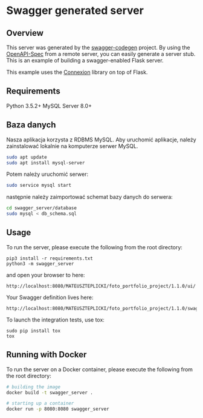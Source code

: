 # Swagger generated server

## Overview
This server was generated by the [swagger-codegen](https://github.com/swagger-api/swagger-codegen) project. By using the
[OpenAPI-Spec](https://github.com/swagger-api/swagger-core/wiki) from a remote server, you can easily generate a server stub.  This
is an example of building a swagger-enabled Flask server.

This example uses the [Connexion](https://github.com/zalando/connexion) library on top of Flask.

## Requirements
Python 3.5.2+
MySQL Server 8.0+

## Baza danych
Nasza aplikacja korzysta z RDBMS MySQL. Aby uruchomić aplikacje, należy zainstalować lokalnie
na komputerze serwer MySQL.
```bash
sudo apt update
sudo apt install mysql-server
```

Potem należy uruchomić serwer:
```bash
sudo service mysql start
```

następnie należy zaimportować schemat bazy danych do serwera:
```bash
cd swagger_server/database
sudo mysql < db_schema.sql
```

## Usage
To run the server, please execute the following from the root directory:

```
pip3 install -r requirements.txt
python3 -m swagger_server
```

and open your browser to here:

```
http://localhost:8080/MATEUSZTEPLICKI/foto_portfolio_project/1.1.0/ui/
```

Your Swagger definition lives here:

```
http://localhost:8080/MATEUSZTEPLICKI/foto_portfolio_project/1.1.0/swagger.json
```

To launch the integration tests, use tox:
```
sudo pip install tox
tox
```

## Running with Docker

To run the server on a Docker container, please execute the following from the root directory:

```bash
# building the image
docker build -t swagger_server .

# starting up a container
docker run -p 8080:8080 swagger_server
```